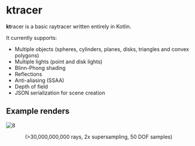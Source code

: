 # ktracer
**kt**racer is a basic raytracer written entirely in Kotlin. 

It currently supports:
- Multiple objects (spheres, cylinders, planes, disks, triangles and convex polygons)
- Multiple lights (point and disk lights)
- Blinn-Phong shading
- Reflections
- Anti-aliasing (SSAA) 
- Depth of field
- JSON serialization for scene creation

## Example renders
![8](https://user-images.githubusercontent.com/47495425/178040057-f7cf6b05-7147-4f76-8c27-4a201bcfdbb0.png)
<p align="center">(>30,000,000,000 rays, 2x supersampling, 50 DOF samples)</p>
